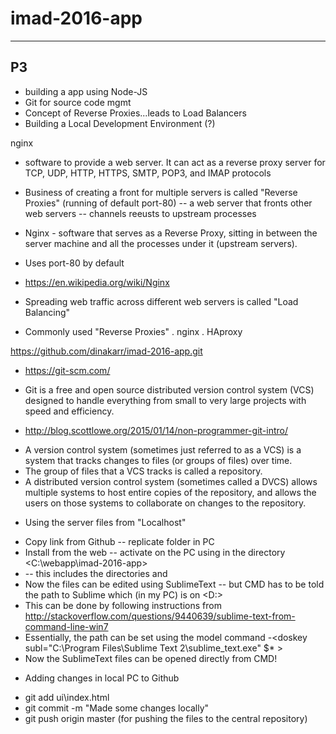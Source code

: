 # imad-2016-app

--------------------------
P3
--------------------------
- building a app using Node-JS
- Git for source code mgmt
- Concept of Reverse Proxies...leads to Load Balancers
- Building a Local Development Environment (?)

nginx
- software to provide a web server. It can act as a reverse proxy server for TCP, UDP, HTTP, HTTPS, SMTP, POP3, and IMAP protocols
- Business of creating a front for multiple servers is called "Reverse Proxies" (running of default port-80) -- a web server that fronts other web servers -- channels reeusts to upstream processes

- Nginx - software that serves as a Reverse Proxy, sitting in between the server machine and all the processes under it (upstream servers).
- Uses port-80 by default
- https://en.wikipedia.org/wiki/Nginx
- Spreading web traffic across different web servers is called "Load Balancing"
- Commonly used "Reverse Proxies"
. nginx 
. HAproxy

https://github.com/dinakarr/imad-2016-app.git

* https://git-scm.com/
- Git is a free and open source distributed version control system (VCS) designed to handle everything from small to very large projects with speed and efficiency.

* http://blog.scottlowe.org/2015/01/14/non-programmer-git-intro/
- A version control system (sometimes just referred to as a VCS) is a system that tracks changes to files (or groups of files) over time.
- The group of files that a VCS tracks is called a repository.
- A distributed version control system (sometimes called a DVCS) allows multiple systems to host entire copies of the repository, and allows the users on those systems to collaborate on changes to the repository.

* Using the server files from "Localhost"
- Copy link from Github -- replicate folder in PC
- Install <Node JS> from the web -- activate on the PC using <npm install> in the directory <C:\webapp\imad-2016-app>
- <cd node_modules> -- this includes the directories <express> and <morgan>
- Now the files can be edited using SublimeText -- but CMD has to be told the path to Sublime which (in my PC) is on <D:>
- This can be done by following instructions from <http://stackoverflow.com/questions/9440639/sublime-text-from-command-line-win7>
- Essentially, the path can be set using the model command -<doskey subl="C:\Program Files\Sublime Text 2\sublime_text.exe" $*  >
- Now the SublimeText files can be opened directly from CMD!

* Adding changes in local PC to Github
- git add ui\index.html
- git commit -m "Made some changes locally"
- git push origin master (for pushing the files to the central repository)
